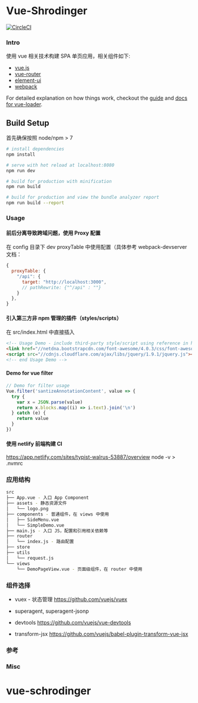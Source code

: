 
# Vue-Shrodinger

[![CircleCI](https://circleci.com/gh/gaohailang/bookstore-web.svg?style=svg)](https://circleci.com/gh/gaohailang/bookstore-web)

### Intro

使用 vue 相关技术构建 SPA 单页应用，相关组件如下:


- [vue.js](https://cn.vuejs.org/v2/guide/index.html)
- [vue-router](https://router.vuejs.org/zh-cn/)
- [element-ui](http://element.eleme.io/#/)
- [webpack](https://webpack.js.org/)

For detailed explanation on how things work, checkout the [guide](http://vuejs-templates.github.io/webpack/) and [docs for vue-loader](http://vuejs.github.io/vue-loader).


## Build Setup

首先确保按照 node/npm > 7

``` bash
# install dependencies
npm install

# serve with hot reload at localhost:8080
npm run dev

# build for production with minification
npm run build

# build for production and view the bundle analyzer report
npm run build --report
```

### Usage

#### 前后分离导致跨域问题，使用 Proxy 配置

在 config 目录下 dev proxyTable 中使用配置（具体参考 webpack-devserver 文档：

```js
{
  proxyTable: {
    "/api": {
      target: "http://localhost:3000",
      // pathRewrite: {"^/api" : ""}
    }
  },
}
```

#### 引入第三方非 npm 管理的插件（styles/scripts）

在 src/index.html 中直接插入

```html
<!-- Usage Demo - include third-party style/script using reference in html-->
<link href="//netdna.bootstrapcdn.com/font-awesome/4.0.3/css/font-awesome.css" rel="stylesheet">
<script src="//cdnjs.cloudflare.com/ajax/libs/jquery/1.9.1/jquery.js"></script>
<!-- end Usage Demo -->
```

#### Demo for vue filter

```js
// Demo for filter usage
Vue.filter('santizeAnnotationContent', value => {
  try {
    var x = JSON.parse(value)
    return x.blocks.map((i) => i.text).join('\n')
  } catch (e) {
    return value
  }
})
```

#### 使用 netlify 前端构建 CI

https://app.netlify.com/sites/typist-walrus-53887/overview
node -v  > .nvmrc


### 应用结构

```sh
src
├── App.vue - 入口 App Component
├── assets - 静态资源文件
│   └── logo.png
├── components - 普通组件，在 views 中使用
│   ├── SideMenu.vue
│   └── SimpleDemo.vue
├── main.js - 入口 JS，配置和引用相关依赖等
├── router
│   └── index.js - 路由配置
├── store
├── utils
│   └── request.js
└── views
    └── DemoPageView.vue - 页面级组件，在 router 中使用
```

### 组件选择

- vuex - 状态管理
https://github.com/vuejs/vuex

- superagent, superagent-jsonp

- devtools
https://github.com/vuejs/vue-devtools

- transform-jsx
https://github.com/vuejs/babel-plugin-transform-vue-jsx


### 参考

### Misc
# vue-schrodinger
